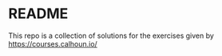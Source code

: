 # README

This repo is a collection of solutions for the exercises given by https://courses.calhoun.io/
